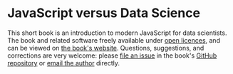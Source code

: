 # JavaScript versus Data Science

This short book is an introduction to modern JavaScript for data scientists.
The book and related software freely available under [open licences][license],
and can be viewed on [the book's website][site].
Questions, suggestions, and corrections are very welcome:
please [file an issue][issues]
in the book's [GitHub repository][repo]
or [email the author][email] directly.

[email]: mailto:gvwilson@third-bit.com?subject=JavaScript%20versus%20Data%20Science
[issues]: https://github.com/gvwilson/js-vs-ds/issues
[license]: https://gvwilson.github.io/js-vs-ds/license/
[repo]: https://github.com/gvwilson/js-vs-ds/
[site]: https://gvwilson.github.io/js-vs-ds/
